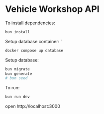 # Vehicle Workshop API

To install dependencies:

```sh
bun install
```

Setup database container:
`

```sh
docker compose up database
```

Setup database:

```sh
bun migrate
bun generate
# bun seed
```

To run:

```sh
bun run dev
```

open http://localhost:3000
